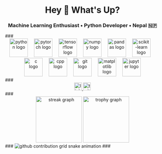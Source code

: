 <h1 align="center">Hey 👋 What's Up?</h1>
<h3 align="center">Machine Learning Enthusiast • Python Developer • Nepal 🇳🇵</h3>
###
<div align="center">
  <img src="https://skillicons.dev/icons?i=python" height="60" alt="python logo"  />
  <img width="12" />
  <img src="https://skillicons.dev/icons?i=pytorch" height="60" alt="pytorch logo"  />
  <img width="12" />
  <img src="https://skillicons.dev/icons?i=tensorflow" height="60" alt="tensorflow logo"  />
  <img width="12" />
  <img src="https://cdn.jsdelivr.net/gh/devicons/devicon/icons/numpy/numpy-original.svg" height="60" alt="numpy logo"  />
  <img width="12" />
  <img src="https://cdn.jsdelivr.net/gh/devicons/devicon/icons/pandas/pandas-original.svg" height="60" alt="pandas logo"  />
  <img width="12" />
  <img src="https://upload.vectorlogo.zone/logos/scikit_learn/images/scikit-learn-logo.svg" height="60" alt="scikit-learn logo"  />
  <img width="12" />
  <img src="https://skillicons.dev/icons?i=c" height="60" alt="c logo"  />
  <img width="12" />
  <img src="https://skillicons.dev/icons?i=cpp" height="60" alt="cpp logo"  />
  <img width="12" />
  <img src="https://skillicons.dev/icons?i=git" height="60" alt="git logo"  />
  <img width="12" />
  <img src="https://cdn.jsdelivr.net/gh/devicons/devicon/icons/matplotlib/matplotlib-original.svg" height="60" alt="matplotlib logo"  />
  <img width="12" />
  <img src="https://skillicons.dev/icons?i=jupyter" height="60" alt="jupyter logo"  />
</div>
###
<div align="center">
  <a href="https://www.linkedin.com/in/bibek-neupane-738562229/" target="_blank">
    <img src="https://img.shields.io/static/v1?message=LinkedIn&logo=linkedin&label=&color=0077B5&logoColor=white&labelColor=&style=for-the-badge" height="25" alt="linkedin logo"  />
  </a>
  <a href="https://x.com/Bibekipynb" target="_blank">
    <img src="https://img.shields.io/static/v1?message=Twitter&logo=twitter&label=&color=1DA1F2&logoColor=white&labelColor=&style=for-the-badge" height="25" alt="twitter logo"  />
  </a>
</div>
###
<div align="center">
  <img src="https://streak-stats.demolab.com?user=bibekneupane&locale=en&mode=daily&theme=dracula&hide_border=false&border_radius=5&order=3" height="150" alt="streak graph"  />
  <img src="https://github-profile-trophy.vercel.app?username=bibekneupane&theme=dracula&column=-1&row=1&margin-w=8&margin-h=8&no-bg=false&no-frame=false&order=4" height="150" alt="trophy graph"  />
</div>
###
<picture>
  <source media="(prefers-color-scheme: dark)" srcset="https://raw.githubusercontent.com/bibekneupane/bibekneupane/output/github-contribution-grid-snake-dark.svg">
  <source media="(prefers-color-scheme: light)" srcset="https://raw.githubusercontent.com/bibekneupane/bibekneupane/output/github-contribution-grid-snake.svg">
  <img alt="github contribution grid snake animation" src="https://raw.githubusercontent.com/bibekneupane/bibekneupane/output/github-contribution-grid-snake.svg">
</picture>
###
